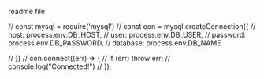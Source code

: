 readme file

// const mysql = require('mysql')
// const con = mysql.createConnection({
//     host: process.env.DB_HOST,
//     user: process.env.DB_USER,
//     password: process.env.DB_PASSWORD,
//     database: process.env.DB_NAME

// })
// con.connect((err) => {
//     if (err) throw err;
//     console.log("Connected!")
// });
